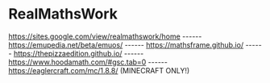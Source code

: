 # RealMathsWork
https://sites.google.com/view/realmathswork/home ------
https://emupedia.net/beta/emuos/ ------
https://mathsframe.github.io/ ------
https://thepizzaedition.github.io/ ------
https://www.hoodamath.com/#gsc.tab=0 ------
https://eaglercraft.com/mc/1.8.8/ (MINECRAFT ONLY!)
